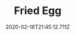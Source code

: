 ---
templateKey: blog-post
title: Fried Egg
type: cooking
energy: 50
health: 22
description: Sunny-side up. 
featuredpost: false
date: 2020-02-16T21:45:12.711Z
featuredimage: /img/Fried_Egg.png
sellPrice: 35
tags:
  - Egg
  - edible
---